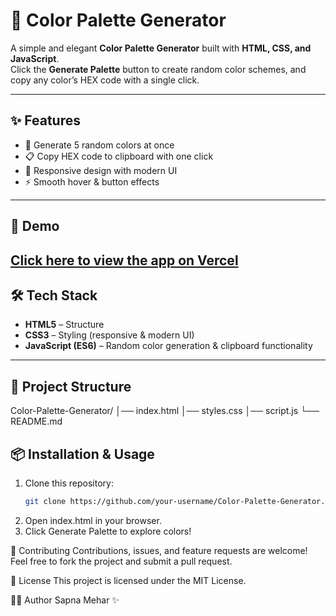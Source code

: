 # 🎨 Color Palette Generator

A simple and elegant **Color Palette Generator** built with **HTML, CSS, and JavaScript**.  
Click the **Generate Palette** button to create random color schemes, and copy any color’s HEX code with a single click.

---

## ✨ Features
- 🔄 Generate 5 random colors at once  
- 📋 Copy HEX code to clipboard with one click  
- 🎨 Responsive design with modern UI  
- ⚡ Smooth hover & button effects  

---

## 🚀 Demo
[Click here to view the app on Vercel](https://color-palette-generator-hi8wvoco7-sapna-mehars-projects.vercel.app)
---

## 🛠️ Tech Stack
- **HTML5** – Structure  
- **CSS3** – Styling (responsive & modern UI)  
- **JavaScript (ES6)** – Random color generation & clipboard functionality  

---

## 📂 Project Structure
Color-Palette-Generator/
│── index.html
│── styles.css
│── script.js
└── README.md

## 📦 Installation & Usage
1. Clone this repository:
   ```bash
   git clone https://github.com/your-username/Color-Palette-Generator.git
2. Open index.html in your browser.
3. Click Generate Palette to explore colors!

🤝 Contributing
Contributions, issues, and feature requests are welcome!
Feel free to fork the project and submit a pull request.

📜 License
This project is licensed under the MIT License.

👩‍💻 Author
Sapna Mehar ✨
